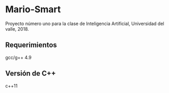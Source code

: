 # Mario-Smart
Proyecto número uno para la clase de Inteligencia Artificial, Universidad del valle, 2018.

## Requerimientos
gcc/g++ 4.9

## Versión de C++
c++11

